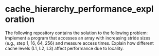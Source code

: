# cache_hierarchy_performance_exploration
The following repository contains the solution to the following problem: Implement a program that accesses an array with increasing stride sizes (e.g., step 1, 16, 64, 256) and measure access times. Explain how different cache levels (L1, L2, L3) affect performance due to locality.
